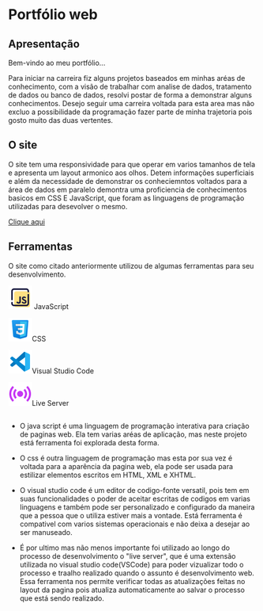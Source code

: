 # Portfólio web

## Apresentação

Bem-vindo ao meu portfólio...

Para iniciar na carreira fiz alguns projetos baseados em minhas aréas de conhecimento, com a visão de trabalhar com analise de dados, tratamento de dados ou banco de dados, resolvi postar de forma a demonstrar alguns conhecimentos.
Desejo seguir uma carreira voltada para esta area mas não excluo a possibilidade da programação fazer parte de minha trajetoria pois gosto muito das duas vertentes.

## O site

O site tem uma responsividade para que operar em varios tamanhos de tela e apresenta um layout armonico aos olhos.
Detem informações superficiais e além da necessidade de demonstrar os conheciemntos voltados para a área de dados em paralelo demontra uma proficiencia de conhecimentos basicos em CSS E JavaScript, que foram as linguagens de programação utilizadas para desevolver o mesmo.

[Clique aqui](https://fabio-erik.github.io/Portifolio-web/)

## Ferramentas

O site como citado anteriormente utilizou de algumas ferramentas para seu desenvolvimento.

![icone java](./img/java%20script.png) JavaScript

![icone css](./img/css.png)CSS

![icone vscode](./img/vscode.png)Visual Studio Code

![icone liveserver](./img/live.png)Live Server

##


- O java script é uma linguagem de programação interativa para criação de paginas web.
Ela tem varias aréas de aplicação, mas neste projeto está ferramenta foi explorada desta forma.

- O css é outra linguagem de programação mas esta por sua vez é voltada para a aparência da pagina web, ela pode ser usada para estilizar elementos escritos em HTML, XML e XHTML.

- O visual studio code é um editor de codigo-fonte versatil, pois tem em suas funcionalidades o poder de aceitar escritas de codigos em varias linguagens e também pode ser personalizado e configurado da maneira que a pessoa que o utiliza estiver mais a vontade.
Está ferramenta é compativel com varios sistemas operacionais e não deixa a desejar ao ser manuseado.

- É por ultimo mas não menos importante foi utilizado ao longo do processo de desenvolvimento o "live server", que é uma extensão utilizada no visual studio code(VSCode) para poder vizualizar todo o processo e traalho realizado quando o assunto é desenvolvimento web.
Essa ferramenta nos permite verificar todas as atualizações feitas no layout da pagina pois atualiza automaticamente ao salvar o processo que está sendo realizado.

